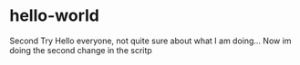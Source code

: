 # hello-world
Second Try
Hello everyone, not quite sure about what I am doing...
Now im doing the second change in the scritp

